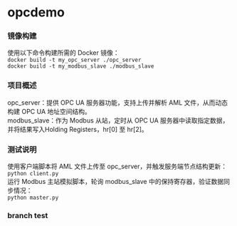 # opcdemo

### 镜像构建
使用以下命令构建所需的 Docker 镜像：  
`docker build -t my_opc_server ./opc_server`  
`docker build -t my_modbus_slave ./modbus_slave`  
### 项目概述
opc_server：提供 OPC UA 服务器功能，支持上传并解析 AML 文件，从而动态构建 OPC UA 地址空间结构。  
modbus_slave：作为 Modbus 从站，定时从 OPC UA 服务器中读取指定数据，并将结果写入Holding Registers，hr[0] 至 hr[2]。  
### 测试说明
使用客户端脚本将 AML 文件上传至 opc_server，并触发服务端节点结构更新：  
`python client.py`  
运行 Modbus 主站模拟脚本，轮询 modbus_slave 中的保持寄存器，验证数据同步情况：  
`python master.py` 

### branch test